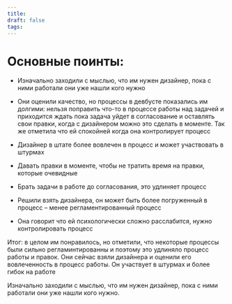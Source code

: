 ```yaml
---
title: 
draft: false
tags:
---
```

# Основные поинты:
- Изначально заходили с мыслью, что им нужен дизайнер, пока с ними работали они уже нашли кого нужно
- Они оценили качество, но процессы в девбусте показались им долгими: нельзя поправить что-то в процессе работы над задачей и приходится ждать пока задача уйдет в согласование и оставлять свои правки, когда с дизайнером можно это сделать в моменте. Так же отметила что ей спокойней когда она контролирует процесс
- Дизайнер в штате более вовлечен в процесс и может участвовать в штурмах

- Давать правки в моменте, чтобы не тратить время на правки, которые очевидные
- Брать задачи в работе до согласования, это удлиняет процесс
- Решили взять дизайнера, он может быть более погруженный в процесс – менее регламентированный процесс
- Она говорит что ей психологически сложно расслабится, нужно контролировать процесс

Итог: в целом им понравилось, но отметили, что некоторые процессы были сильно регламинтированны и поэтому это удлиняло процесс работы и правок. Они сейчас взяли дизайнера и оценили его вовлеченность в процесс работы. Он участвует в штурмах и более гибок на работе

Изначально заходили с мыслью, что им нужен дизайнер, пока с ними работали они уже нашли кого нужно.
